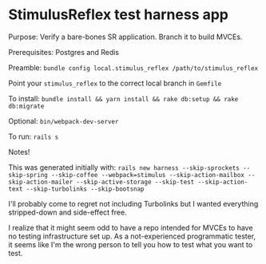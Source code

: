 # StimulusReflex test harness app

Purpose: Verify a bare-bones SR application. Branch it to build MVCEs.

Prerequisites: Postgres and Redis

Preamble: `bundle config local.stimulus_reflex /path/to/stimulus_reflex`

Point your `stimulus_reflex` to the correct local branch in `Gemfile`

To install: `bundle install && yarn install && rake db:setup && rake db:migrate`

Optional: `bin/webpack-dev-server`

To run: `rails s`

Notes!

This was generated initially with: `rails new harness --skip-sprockets --skip-spring --skip-coffee --webpack=stimulus --skip-action-mailbox --skip-action-mailer --skip-active-storage --skip-test --skip-action-text --skip-turbolinks --skip-bootsnap`

I'll probably come to regret not including Turbolinks but I wanted everything stripped-down and side-effect free.

I realize that it might seem odd to have a repo intended for MVCEs to have no testing infrastructure set up. As a not-experienced programmatic tester, it seems like I'm the wrong person to tell you how to test what you want to test.